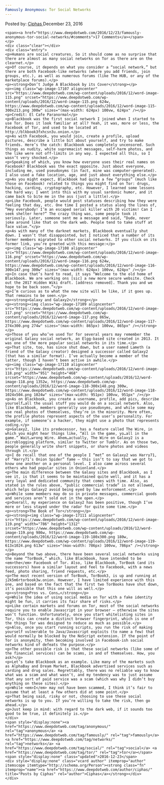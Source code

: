 ```yaml
---
Famously Anonymous: Tor Social Networks
---
```

<article class="post-listing post-17103 post type-post status-publish format-standard has-post-thumbnail hentry  tag-anonymous tag-famously tag-networks tag-social 
    <div class="post-inner">
        <span>Posted by: <a href="https://www.deepdotweb.com/author/ciphas/" title="">Ciphas </a></span>
    <span>December 23, 2016</span>
    
    <span><a href="https://www.deepdotweb.com/2016/12/23/famously-anonymous-tor-social-networks/#comments">17 Comments</a></span>
    </p>
    <div class="clear"></div>
    <div class="entry">
    <p>Humans are social creatures. So it should come as no surprise that there are almost as many social networks on Tor as there are on the clearnet.</p>
    <p>Of course, it depends on what you consider a “social network,” but there are both Facebook-like networks (where you add friends, join groups, etc.), as well as numerous forums (like The HUB, or any of the marketplace forums).</p>
    <p><strong>Don’t Judge A Blackbook by its Cover</strong></p>
    <p><img class="wp-image-17107 aligncenter" src="https://www.deepdotweb.com/wp-content/uploads/2016/12/word-image-115.png" srcset="https://www.deepdotweb.com/wp-content/uploads/2016/12/word-image-115.png 624w, https://www.deepdotweb.com/wp-content/uploads/2016/12/word-image-115-300x213.png 300w" sizes="(max-width: 624px) 100vw, 624px" /></p>
    <p>Credit: El Cafe Paranormal</p>
    <p>Blackbook was the first social network I joined when I started to use Tor. Does it look familiar at all? Yeah, it was, more or less, the Facebook of Tor, and used to be located at http://blkbook3fxhcsn3u.onion.</p>
    <p>As with Facebook, you would join, create a profile, upload pictures, describe a little bit about yourself, and try to make friends. Here’s the catch: Blackbook was completely uncensored. Such things as nudity, white supremacist messages, self-harm photos, and the like were not off-limits in any way. I expected all this, so I wasn’t very shocked.</p>
    <p>Speaking of which, you know how everyone uses their real names on Facebook? Blackbook was the exact opposite. Just about everyone, including me, used pseudonyms (in fact, mine was computer-generated). I also used a fake location, age, and just about everything else.</p>
    <p>As you might expect, Blackbook had quite a few “groups” (much like those on Facebook) related to things you might find on Tor: drugs, hacking, carding, cryptography, etc. However, I learned some lessons the hard way; I went into this with my usual sardonic humor, and it came back to bite me in the ass (just a little).</p>
    <p>Like Facebook, people would post statuses describing how they were feeling that day, etc. One time I posted a status along the lines of, “Hey everybody! I’m an escaped serial killer with 20 victims! Can I seek shelter here?” The crazy thing was, some people took it seriously. Later, someone sent me a message and said, “Dude, never joke around like that on the dark web. People tend to take stuff at face value.”</p>
    <p>As with many of the darknet markets, Blackbook eventually shut down. I wasn’t that disappointed, but I noticed that a number of its former members migrated to other social networks. If you click on its former link, you’re greeted with this message:</p>
    <p><img class="wp-image-17108 aligncenter" src="https://www.deepdotweb.com/wp-content/uploads/2016/12/word-image-116.png" srcset="https://www.deepdotweb.com/wp-content/uploads/2016/12/word-image-116.png 624w, https://www.deepdotweb.com/wp-content/uploads/2016/12/word-image-116-300x147.png 300w" sizes="(max-width: 624px) 100vw, 624px" /></p>
    <p>In case that’s hard to read, it says “Welcome to the old home of Blackbook. We are working ons [sic] a new more secure website. Check out the 2017 Hidden Wiki draft. [address removed]. Thank you and we hope to be back soon.”</p>
    <p>I’m curious as to what the new site will be like, if it goes up. That remains to be seen.</p>
    <p><strong>Galaxy and Galaxy2</strong></p>
    <p><strong><img class="wp-image-17109 aligncenter" src="https://www.deepdotweb.com/wp-content/uploads/2016/12/word-image-117.png" srcset="https://www.deepdotweb.com/wp-content/uploads/2016/12/word-image-117.png 865w, https://www.deepdotweb.com/wp-content/uploads/2016/12/word-image-117-274x300.png 274w" sizes="(max-width: 865px) 100vw, 865px" /></strong></p>
    <p>Those of you who’ve used Tor for several years may remember the original Galaxy social network, an Elgg-based site created in 2013. It was one of the more popular social networks in its time.</p>
    <p>That site, too, has since shut down, but a user named Lameth (a friend of the Galaxy creator) designed a successor called Galaxy2 (that has a similar format). I’ve actually become a member of the latter, though I haven’t been active in awhile.</p>
    <p><img class="wp-image-17110 aligncenter" src="https://www.deepdotweb.com/wp-content/uploads/2016/12/word-image-118.png" width="951" height="468" srcset="https://www.deepdotweb.com/wp-content/uploads/2016/12/word-image-118.png 1352w, https://www.deepdotweb.com/wp-content/uploads/2016/12/word-image-118-300x148.png 300w, https://www.deepdotweb.com/wp-content/uploads/2016/12/word-image-118-1024x504.png 1024w" sizes="(max-width: 951px) 100vw, 951px" /></p>
    <p>As on Blackbook, you create a username, profile, add pics, describe yourself…all the usual stuff you would do on a social network. Also, like Blackbook, members generally use pseudonyms, and while some may use real photos of themselves, they’re in the minority. More often, the profile photos represent aspects of the user’s personality. For example, if someone’s a hacker, they might use a photo that represents coding.</p>
    <p>Galaxy2, like its predecessor, has a feature called The Wire, in which you might hear things like, “All in the game, yo…all in the game.” Wait…wrong Wire. Ahem…actually, The Wire on Galaxy2 is a microblogging platform, similar to Twitter or Tumblr. As on those two, people generally write short snippets, or share photos and videos through it.</p>
    <p>I do recall that one of the people I “met” on Galaxy2 was Harry71, of “Harry71’s Onion Spider” fame – this isn’t to say that we got to know one another on a personal level. I also came across several others who had popular sites in Onionland.</p>
    <p>The main difference between the Galaxy sites and Blackbook, as I see it, is that it seems to be maintained quite well, and it has a very loyal and dedicated community that comes with time. Also, as stated in the rules above, “public commercial trade” is not allowed, which helps Galaxy2 avoid being eyed by law enforcement.</p>
    <p>While some members may do so in private messages, commercial goods and services aren’t sold out in the open.</p>
    <p>Overall, my experience on Galaxy2 has been positive, though I’ve more or less stayed under the radar for quite some time.</p>
    <p><strong>The Book of Tor</strong></p>
    <p><strong><img class="wp-image-17111 aligncenter" src="https://www.deepdotweb.com/wp-content/uploads/2016/12/word-image-119.png" width="786" height="1312" srcset="https://www.deepdotweb.com/wp-content/uploads/2016/12/word-image-119.png 986w, https://www.deepdotweb.com/wp-content/uploads/2016/12/word-image-119-180x300.png 180w, https://www.deepdotweb.com/wp-content/uploads/2016/12/word-image-119-613x1024.png 613w" sizes="(max-width: 786px) 100vw, 786px" /></strong></p>
    <p>Beyond the two above, there have been several social networks using the name “TorBook,” which, like Blackbook, have intended to be <em>the</em> Facebook of Tor. Also, like Blackbook, TorBook (and its successors) have a similar layout and feel to Facebook, with a news feed, photo sharing, friend requests, etc.</p>
    <p>The most recent version of TorBook, TorBook3, is up and running at j2k5m6rtorbook3w.onion. However, I have limited experience with this one, and based on the fact that the first two TorBooks have shut down, it’s possible that this one will as well.</p>
    <p><strong>Pros vs. Cons…</strong></p>
    <p>While the idea of using social media on Tor with a fake identity might be fun, it carries its fair share of risks.</p>
    <p>Like certain markets and forums on Tor, most of the social networks require you to enable Javascript in your browser – otherwise the sites won’t function. Unfortunately, once you start whitelisting sites in Tor, this can create a distinct browser fingerprint, which is one of the things Tor was designed to reduce as much as possible.</p>
    <p>Also, once you start running scripts, you run the risk of making yourself vulnerable to Java/Javascript exploits (to name a few) that would normally be blocked by the NoScript extension. If the point of Tor is anonymity, then becoming involved in Facebook-ish social networks kind of defeats the purpose.</p>
    <p>The other possible risk is that these social networks (like some of the financial services) can be scams, in and of themselves. How, you ask?</p>
    <p>Let’s take Blackbook as an example. Like many of the markets such as AlphaBay and Dream Market, Blackbook advertised services such as carding and drug sales. Regrettably, there was no reliable way to know what was a scam and what wasn’t, and my tendency was to just assume that any sort of paid service was a scam (which was why I didn’t buy anything on these sites).</p>
    <p>While <em>I</em> may not have been scammed, I think it’s fair to assume that at least a few others did at some point.</p>
    <p>That being said, risky or not, choosing to use these social networks is up to you. If you’re willing to take the risk, then go ahead.</p>
    <p>Just keep in mind: with regard to the dark web, if it sounds too good to be true, it definitely is.</p>
    </div>
    <span style="display:none"><a href="https://www.deepdotweb.com/tag/anonymous/" rel="tag">anonymous</a> <a href="https://www.deepdotweb.com/tag/famously/" rel="tag">famously</a> <a href="https://www.deepdotweb.com/tag/networks/" rel="tag">networks</a> <a href="https://www.deepdotweb.com/tag/social/" rel="tag">social</a> <a href="https://www.deepdotweb.com/tag/tor/" rel="tag">tor</a></span> <span style="display:none" class="updated">2016-12-23</span>
    <div style="display:none" class="vcard author" itemprop="author" itemscope itemtype="http://schema.org/Person"><strong class="fn" itemprop="name"><a href="https://www.deepdotweb.com/author/ciphas/" title="Posts by Ciphas" rel="author">Ciphas</a></strong></div>
    </div>
</article>

